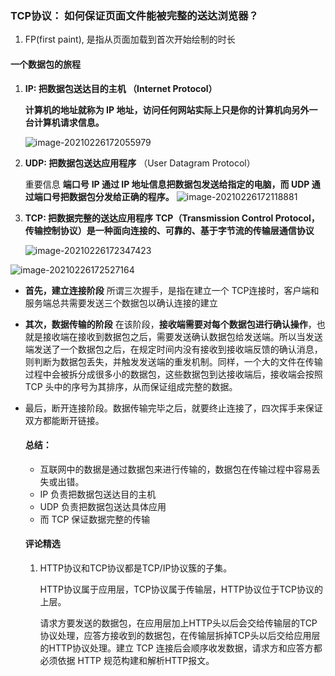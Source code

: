 ### TCP协议： 如何保证页面文件能被完整的送达浏览器？

1. FP(first paint), 是指从页面加载到首次开始绘制的时长

#### 一个数据包的旅程

1. **IP: 把数据包送达目的主机 （Internet Protocol）**

   **计算机的地址就称为 IP 地址，访问任何网站实际上只是你的计算机向另外一台计算机请求信息。**

   ![image-20210226172055979](https://tva2.sinaimg.cn/large/a2f16a97ly1gp5giyewvuj20es0b7gmt.jpg)

2. **UDP:  把数据包送达应用程序**   （User Datagram Protocol）

   重要信息 **端口号**   **IP 通过 IP 地址信息把数据包发送给指定的电脑，而 UDP 通过端口号把数据包分发给正确的程序。**
   ![image-20210226172118881](https://tva1.sinaimg.cn/large/a2f16a97ly1gp5gj9qlt5j20f10cy0u2.jpg)

3. **TCP: 把数据完整的送达应用程序**
   **TCP（Transmission Control Protocol，传输控制协议）是一种面向连接的、可靠的、基于字节流的传输层通信协议**

   ![image-20210226172347423](https://tvax2.sinaimg.cn/large/a2f16a97ly1gp5gjhjwo2j20f10cq3zs.jpg)

![image-20210226172527164](https://tvax2.sinaimg.cn/large/a2f16a97ly1gp5gjny90nj20ek07lwfd.jpg)

- **首先，建立连接阶段**   所谓三次握手，是指在建立一个 TCP连接时，客户端和服务端总共需要发送三个数据包以确认连接的建立

- **其次，数据传输的阶段**   在该阶段，**接收端需要对每个数据包进行确认操作**，也就是接收端在接收到数据包之后，需要发送确认数据包给发送端。所以当发送端发送了一个数据包之后，在规定时间内没有接收到接收端反馈的确认消息，则判断为数据包丢失，并触发发送端的重发机制。同样，一个大的文件在传输过程中会被拆分成很多小的数据包，这些数据包到达接收端后，接收端会按照 TCP 头中的序号为其排序，从而保证组成完整的数据。

- 最后，断开连接阶段。数据传输完毕之后，就要终止连接了，四次挥手来保证双方都能断开链接。



  #### 总结：

  - 互联网中的数据是通过数据包来进行传输的，数据包在传输过程中容易丢失或出错。
  - IP 负责把数据包送达目的主机
  - UDP 负责把数据包送达具体应用
  - 而 TCP 保证数据完整的传输



  #### 评论精选

  1. HTTP协议和TCP协议都是TCP/IP协议簇的子集。

     HTTP协议属于应用层，TCP协议属于传输层，HTTP协议位于TCP协议的上层。

     请求方要发送的数据包，在应用层加上HTTP头以后会交给传输层的TCP协议处理，应答方接收到的数据包，在传输层拆掉TCP头以后交给应用层的HTTP协议处理。建立 TCP 连接后会顺序收发数据，请求方和应答方都必须依据 HTTP 规范构建和解析HTTP报文。

